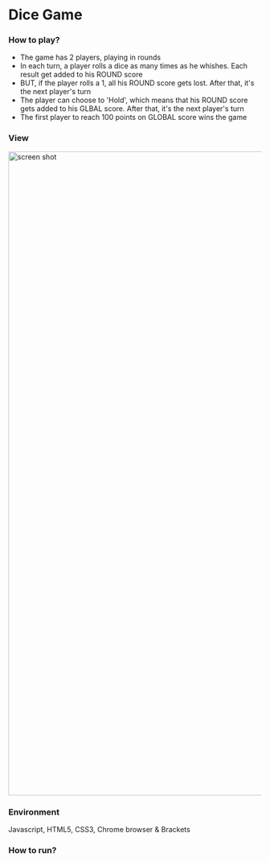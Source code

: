 # Dice Game

### How to play?
* The game has 2 players, playing in rounds
* In each turn, a player rolls a dice as many times as he whishes. Each result get added to his ROUND score
* BUT, if the player rolls a 1, all his ROUND score gets lost. After that, it's the next player's turn
* The player can choose to 'Hold', which means that his ROUND score gets added to his GLBAL score. After that, it's the next player's turn
* The first player to reach 100 points on GLOBAL score wins the game


### View
<img width="1280" alt="screen shot" src="https://user-images.githubusercontent.com/26859920/29298844-56d344b0-8130-11e7-8ce2-0d13c408a54d.png">

### Environment

Javascript, HTML5, CSS3, Chrome browser & Brackets 

### How to run?

